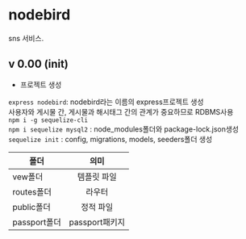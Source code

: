 # nodebird
sns 서비스.

## v 0.00 (init)
- 프로젝트 생성

`express nodebird`: nodebird라는 이름의 express프로젝트 생성<br>
사용자와 게시물 간, 게시물과 해시태그 간의 관계가 중요하므로 RDBMS사용<br>
`npm i -g sequelize-cli`<br>
`npm i sequelize mysql2` : node_modules폴더와 package-lock.json생성<br>
`sequelize init` : config, migrations, models, seeders폴더 생성<br>

| 폴더 | 의미 | 
|---|:---:|
| vew폴더 | 템플릿 파일 | 
| routes폴더 | 라우터| 
| public폴더 | 정적 파일| 
| passport폴더 | passport패키지| 
